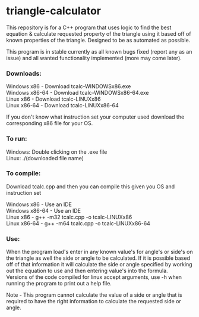# triangle-calculator

This repository is for a C++ program that uses logic to find the best equation & calculate requested property of the triangle using it based off of known properties of the triangle. Designed to be as automated as possible.

This program is in stable currently as all known bugs fixed (report any as an issue) and all wanted functionality implemented (more may come later).  

### Downloads:  
Windows x86 - Download tcalc-WINDOWSx86.exe  
Windows x86-64 - Download tcalc-WINDOWSx86-64.exe  
Linux x86 - Download tcalc-LINUXx86  
Linux x86-64 - Download tcalc-LINUXx86-64  

If you don't know what instruction set your computer used download the corresponding x86 file for your OS.

### To run:  
Windows: Double clicking on the .exe file  
Linux: ./(downloaded file name)  

### To compile:  
Download tcalc.cpp and then you can compile this given you OS and instruction set  

Windows x86 - Use an IDE  
Windows x86-64 - Use an IDE  
Linux x86 - g++ -m32 tcalc.cpp -o tcalc-LINUXx86  
Linux x86-64 - g++ -m64 tcalc.cpp -o tcalc-LINUXx86-64  

### Use:  
When the program load's enter in any known value's for angle's or side's on the triangle as well the side or angle to be calculated. If it is possible based off of that information it will calculate the side or angle specified by working out the equation to use and then entering value's into the formula.  
Versions of the code compiled for linux accept arguments, use -h when running the program to print out a help file.  

Note - This program cannot calculate the value of a side or angle that is required to have the right information to calculate the requested side or angle.
